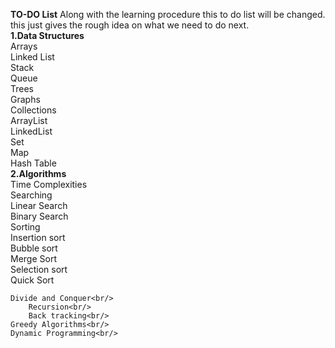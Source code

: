 **TO-DO List**
Along with the learning procedure this to do list will be changed. 
this just gives the rough idea on what we need to do next.<br/>
**1.Data Structures**<br/>
    Arrays<br/>
    Linked List<br/>
    Stack<br/>
    Queue<br/>
    Trees<br/>
    Graphs<br/>
    Collections <br/>
        ArrayList<br/>
        LinkedList<br/>
        Set<br/>
        Map<br/>
        Hash Table<br/>
**2.Algorithms** <br/>
    Time Complexities<br/>
    Searching<br/>
        Linear Search<br/>
        Binary Search<br/>
    Sorting<br/>
        Insertion sort<br/>
        Bubble sort<br/>
        Merge Sort<br/>
        Selection sort<br/>
        Quick Sort<br/>
        
    Divide and Conquer<br/>
        Recursion<br/>
        Back tracking<br/>
    Greedy Algorithms<br/>
    Dynamic Programming<br/>
    


